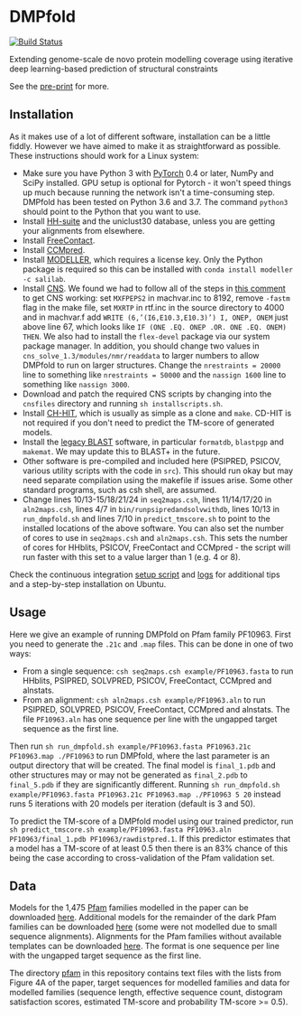 # DMPfold

[![Build Status](https://travis-ci.org/psipred/DMPfold.svg?branch=master)](https://travis-ci.org/psipred/DMPfold)

Extending genome-scale de novo protein modelling coverage using iterative deep learning-based prediction of structural constraints

See the [pre-print](https://arxiv.org/abs/1811.12355) for more.

## Installation

As it makes use of a lot of different software, installation can be a little fiddly.
However we have aimed to make it as straightforward as possible.
These instructions should work for a Linux system:
- Make sure you have Python 3 with [PyTorch](https://pytorch.org) 0.4 or later, NumPy and SciPy installed. GPU setup is optional for Pytorch - it won't speed things up much because running the network isn't a time-consuming step. DMPfold has been tested on Python 3.6 and 3.7. The command `python3` should point to the Python that you want to use.
- Install [HH-suite](https://github.com/soedinglab/hh-suite) and the uniclust30 database, unless you are getting your alignments from elsewhere.
- Install [FreeContact](https://rostlab.org/owiki/index.php/FreeContact).
- Install [CCMpred](https://github.com/soedinglab/CCMpred).
- Install [MODELLER](https://salilab.org/modeller), which requires a license key. Only the Python package is required so this can be installed with `conda install modeller -c salilab`.
- Install [CNS](http://cns-online.org/v1.3). We found we had to follow all of the steps in [this comment](https://ask.bioexcel.eu/t/cns-errors-before-after-recompilation/54/14) to get CNS working: set `MXFPEPS2` in machvar.inc to 8192, remove `-fastm` flag in the make file, set `MXRTP` in rtf.inc in the source directory to 4000 and in machvar.f add `WRITE (6,’(I6,E10.3,E10.3)’) I, ONEP, ONEM` just above line 67, which looks like `IF (ONE .EQ. ONEP .OR. ONE .EQ. ONEM) THEN`. We also had to install the `flex-devel` package via our system package manager. In addition, you should change two values in `cns_solve_1.3/modules/nmr/readdata` to larger numbers to allow DMPfold to run on larger structures. Change the `nrestraints = 20000` line to something like `nrestraints = 50000` and the `nassign 1600` line to something like `nassign 3000`.
- Download and patch the required CNS scripts by changing into the `cnsfiles` directory and running `sh installscripts.sh`.
- Install [CH-HIT](https://github.com/weizhongli/cdhit), which is usually as simple as a clone and `make`. CD-HIT is not required if you don't need to predict the TM-score of generated models.
- Install the [legacy BLAST](https://tinyurl.com/y57hq2wo) software, in particular `formatdb`, `blastpgp` and `makemat`. We may update this to BLAST+ in the future.
- Other software is pre-compiled and included here (PSIPRED, PSICOV, various utility scripts with the code in `src`). This should run okay but may need separate compilation using the makefile if issues arise. Some other standard programs, such as csh shell, are assumed.
- Change lines 10/13-15/18/21/24 in `seq2maps.csh`, lines 11/14/17/20 in `aln2maps.csh`, lines 4/7 in `bin/runpsipredandsolvwithdb`, lines 10/13 in `run_dmpfold.sh` and lines 7/10 in `predict_tmscore.sh` to point to the installed locations of the above software. You can also set the number of cores to use in `seq2maps.csh` and `aln2maps.csh`. This sets the number of cores for HHblits, PSICOV, FreeContact and CCMpred - the script will run faster with this set to a value larger than 1 (e.g. 4 or 8).

Check the continuous integration [setup script](.travis.yml) and [logs](https://travis-ci.org/psipred/DMPfold) for additional tips and a step-by-step installation on Ubuntu.

## Usage

Here we give an example of running DMPfold on Pfam family PF10963.
First you need to generate the `.21c` and `.map` files.
This can be done in one of two ways:
- From a single sequence: `csh seq2maps.csh example/PF10963.fasta` to run HHblits, PSIPRED, SOLVPRED, PSICOV, FreeContact, CCMpred and alnstats.
- From an alignment: `csh aln2maps.csh example/PF10963.aln` to run PSIPRED, SOLVPRED, PSICOV, FreeContact, CCMpred and alnstats. The file `PF10963.aln` has one sequence per line with the ungapped target sequence as the first line.

Then run `sh run_dmpfold.sh example/PF10963.fasta PF10963.21c PF10963.map ./PF10963` to run DMPfold, where the last parameter is an output directory that will be created.
The final model is `final_1.pdb` and other structures may or may not be generated as `final_2.pdb` to `final_5.pdb` if they are significantly different.
Running `sh run_dmpfold.sh example/PF10963.fasta PF10963.21c PF10963.map ./PF10963 5 20` instead runs 5 iterations with 20 models per iteration (default is 3 and 50).

To predict the TM-score of a DMPfold model using our trained predictor, run `sh predict_tmscore.sh example/PF10963.fasta PF10963.aln PF10963/final_1.pdb PF10963/rawdistpred.1`.
If this predictor estimates that a model has a TM-score of at least 0.5 then there is an 83% chance of this being the case according to cross-validation of the Pfam validation set.

## Data

Models for the 1,475 [Pfam](http://pfam.xfam.org) families modelled in the paper can be downloaded [here](http://bioinf.cs.ucl.ac.uk/downloads/dmpfold/pfam_models.tgz).
Additional models for the remainder of the dark Pfam families can be downloaded [here](http://bioinf.cs.ucl.ac.uk/downloads/dmpfold/pfam_lowconf_models.tgz) (some were not modelled due to small sequence alignments).
Alignments for the Pfam families without available templates can be downloaded [here](http://bioinf.cs.ucl.ac.uk/downloads/dmpfold/pfam_alignments.tgz).
The format is one sequence per line with the ungapped target sequence as the first line.

The directory [pfam](pfam) in this repository contains text files with the lists from Figure 4A of the paper, target sequences for modelled families and data for modelled families (sequence length, effective sequence count, distogram satisfaction scores, estimated TM-score and probability TM-score >= 0.5).


